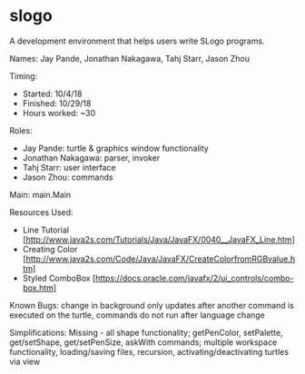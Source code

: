 # slogo

A development environment that helps users write SLogo programs.

Names: Jay Pande, Jonathan Nakagawa, Tahj Starr, Jason Zhou

Timing:
* Started: 10/4/18
* Finished: 10/29/18
* Hours worked: ~30

Roles:
* Jay Pande: turtle & graphics window functionality
* Jonathan Nakagawa: parser, invoker
* Tahj Starr: user interface
* Jason Zhou: commands 

Main: main.Main

Resources Used: 
* Line Tutorial [http://www.java2s.com/Tutorials/Java/JavaFX/0040__JavaFX_Line.htm]
* Creating Color [http://www.java2s.com/Code/Java/JavaFX/CreateColorfromRGBvalue.htm]
* Styled ComboBox [https://docs.oracle.com/javafx/2/ui_controls/combo-box.htm]

Known Bugs: change in background only updates after another command is executed on the turtle, commands do not 
run after language change

Simplifications:
Missing -  all shape functionality; getPenColor, setPalette, get/setShape, get/setPenSize, askWith commands; 
multiple workspace functionality, loading/saving files, recursion, activating/deactivating turtles via view  
